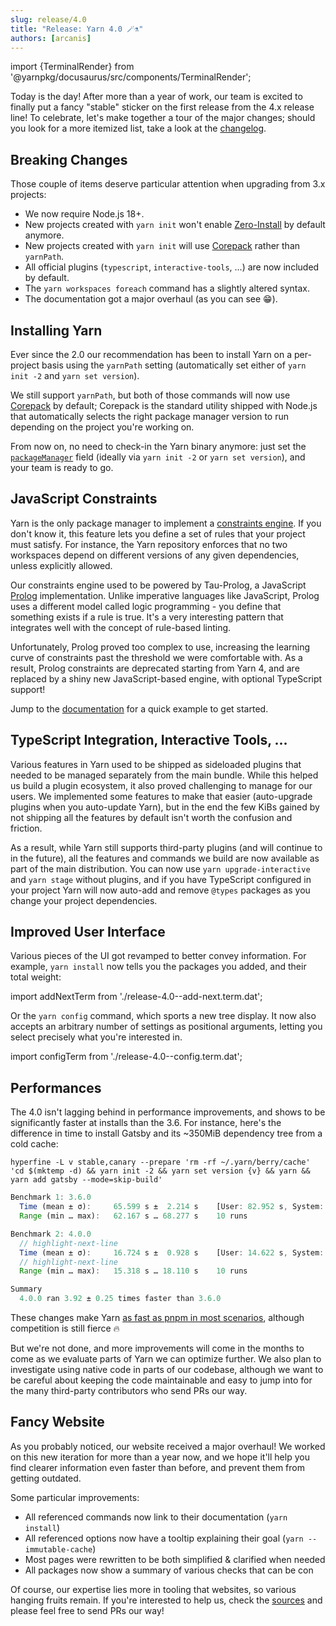 ```yaml
---
slug: release/4.0
title: "Release: Yarn 4.0 🪄⚗️"
authors: [arcanis]
---
```


import {TerminalRender} from '@yarnpkg/docusaurus/src/components/TerminalRender';

Today is the day! After more than a year of work, our team is excited to finally put a fancy "stable" sticker on the first release from the 4.x release line! To celebrate, let's make together a tour of the major changes; should you look for a more itemized list, take a look at the [changelog](/advanced/changelog#400).

## Breaking Changes

Those couple of items deserve particular attention when upgrading from 3.x projects:

- We now require Node.js 18+.
- New projects created with `yarn init` won't enable [Zero-Install](http://localhost:3000/features/caching#zero-installs) by default anymore.
- New projects created with `yarn init` will use [Corepack](https://nodejs.org/api/corepack.html) rather than `yarnPath`.
- All official plugins (`typescript`, `interactive-tools`, ...) are now included by default.
- The `yarn workspaces foreach` command has a slightly altered syntax.
- The documentation got a major overhaul (as you can see 😁).

## Installing Yarn

Ever since the 2.0 our recommendation has been to install Yarn on a per-project basis using the `yarnPath` setting (automatically set either of `yarn init -2` and `yarn set version`).

We still support `yarnPath`, but both of those commands will now use [Corepack](https://nodejs.org/api/corepack.html) by default; Corepack is the standard utility shipped with Node.js that automatically selects the right package manager version to run depending on the project you're working on.

From now on, no need to check-in the Yarn binary anymore: just set the [`packageManager`](https://nodejs.org/api/packages.html#packagemanager) field (ideally via `yarn init -2` or `yarn set version`), and your team is ready to go.

## JavaScript Constraints

Yarn is the only package manager to implement a [constraints engine](http://localhost:3000/features/constraints). If you don't know it, this feature lets you define a set of rules that your project must satisfy. For instance, the Yarn repository enforces that no two workspaces depend on different versions of any given dependencies, unless explicitly allowed.

Our constraints engine used to be powered by Tau-Prolog, a JavaScript [Prolog](https://en.wikipedia.org/wiki/Prolog#Rules_and_facts) implementation. Unlike imperative languages like JavaScript, Prolog uses a different model called logic programming - you define that something exists if a rule is true. It's a very interesting pattern that integrates well with the concept of rule-based linting.

Unfortunately, Prolog proved too complex to use, increasing the learning curve of constraints past the threshold we were comfortable with. As a result, Prolog constraints are deprecated starting from Yarn 4, and are replaced by a shiny new JavaScript-based engine, with optional TypeScript support!

Jump to the [documentation](/features/constraints#putting-it-all-together) for a quick example to get started.

## TypeScript Integration, Interactive Tools, ... 

Various features in Yarn used to be shipped as sideloaded plugins that needed to be managed separately from the main bundle. While this helped us build a plugin ecosystem, it also proved challenging to manage for our users. We implemented some features to make that easier (auto-upgrade plugins when you auto-update Yarn), but in the end the few KiBs gained by not shipping all the features by default isn't worth the confusion and friction.

As a result, while Yarn still supports third-party plugins (and will continue to in the future), all the features and commands we build are now available as part of the main distribution. You can now use `yarn upgrade-interactive` and `yarn stage` without plugins, and if you have TypeScript configured in your project Yarn will now auto-add and remove `@types` packages as you change your project dependencies.

## Improved User Interface

Various pieces of the UI got revamped to better convey information. For example, `yarn install` now tells you the packages you added, and their total weight:

import addNextTerm from './release-4.0--add-next.term.dat';

<TerminalRender content={addNextTerm}/>

Or the `yarn config` command, which sports a new tree display. It now also accepts an arbitrary number of settings as positional arguments, letting you select precisely what you're interested in.

import configTerm from './release-4.0--config.term.dat';

<TerminalRender content={configTerm}/>

## Performances

The 4.0 isn't lagging behind in performance improvements, and shows to be significantly faster at installs than the 3.6. For instance, here's the difference in time to install Gatsby and its ~350MiB dependency tree from a cold cache:

```
hyperfine -L v stable,canary --prepare 'rm -rf ~/.yarn/berry/cache' 'cd $(mktemp -d) && yarn init -2 && yarn set version {v} && yarn && yarn add gatsby --mode=skip-build'
```

```js
Benchmark 1: 3.6.0
  Time (mean ± σ):     65.599 s ±  2.214 s    [User: 82.952 s, System: 8.638 s]
  Range (min … max):   62.167 s … 68.277 s    10 runs

Benchmark 2: 4.0.0
  // highlight-next-line
  Time (mean ± σ):     16.724 s ±  0.928 s    [User: 14.622 s, System: 5.743 s]
  // highlight-next-line
  Range (min … max):   15.318 s … 18.110 s    10 runs

Summary
  4.0.0 ran 3.92 ± 0.25 times faster than 3.6.0
```

These changes make Yarn [as fast as pnpm in most scenarios](/features/performances), although competition is still fierce 🔥

But we're not done, and more improvements will come in the months to come as we evaluate parts of Yarn we can optimize further. We also plan to investigate using native code in parts of our codebase, although we want to be careful about keeping the code maintainable and easy to jump into for the many third-party contributors who send PRs our way.

## Fancy Website

As you probably noticed, our website received a major overhaul! We worked on this new iteration for more than a year now, and we hope it'll help you find clearer information even faster than before, and prevent them from getting outdated.

Some particular improvements:

- All referenced commands now link to their documentation (`yarn install`)
- All referenced options now have a tooltip explaining their goal (`yarn --immutable-cache`)
- Most pages were rewritten to be both simplified & clarified when needed
- All packages now show a summary of various checks that can be con

Of course, our expertise lies more in tooling that websites, so various hanging fruits remain. If you're interested to help us, check the [sources](https://github.com/yarnpkg/berry/tree/master/packages/docusaurus) and please feel free to send PRs our way!
